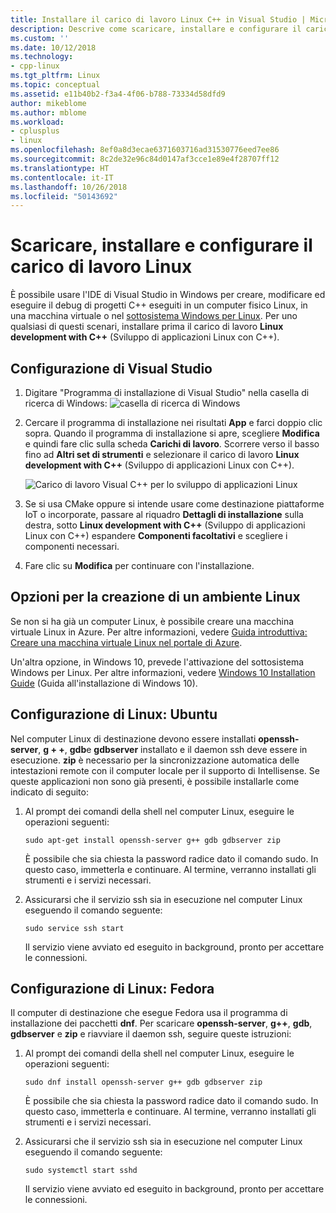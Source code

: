 ```yaml
---
title: Installare il carico di lavoro Linux C++ in Visual Studio | Microsoft Docs
description: Descrive come scaricare, installare e configurare il carico di lavoro Linux per C++ in Visual Studio.
ms.custom: ''
ms.date: 10/12/2018
ms.technology:
- cpp-linux
ms.tgt_pltfrm: Linux
ms.topic: conceptual
ms.assetid: e11b40b2-f3a4-4f06-b788-73334d58dfd9
author: mikeblome
ms.author: mblome
ms.workload:
- cplusplus
- linux
ms.openlocfilehash: 8ef0a8d3ecae6371603716ad31530776eed7ee86
ms.sourcegitcommit: 8c2de32e96c84d0147af3cce1e89e4f28707ff12
ms.translationtype: HT
ms.contentlocale: it-IT
ms.lasthandoff: 10/26/2018
ms.locfileid: "50143692"
---
```

# <a name="download-install-and-setup-the-linux-workload"></a>Scaricare, installare e configurare il carico di lavoro Linux

È possibile usare l'IDE di Visual Studio in Windows per creare, modificare ed eseguire il debug di progetti C++ eseguiti in un computer fisico Linux, in una macchina virtuale o nel [sottosistema Windows per Linux](/windows/wsl/about). Per uno qualsiasi di questi scenari, installare prima il carico di lavoro **Linux development with C++** (Sviluppo di applicazioni Linux con C++).

## <a name="visual-studio-setup"></a>Configurazione di Visual Studio

1. Digitare "Programma di installazione di Visual Studio" nella casella di ricerca di Windows: ![casella di ricerca di Windows](media/visual-studio-installer-search.png)
2. Cercare il programma di installazione nei risultati **App** e farci doppio clic sopra. Quando il programma di installazione si apre, scegliere **Modifica** e quindi fare clic sulla scheda **Carichi di lavoro**. Scorrere verso il basso fino ad **Altri set di strumenti** e selezionare il carico di lavoro **Linux development with C++** (Sviluppo di applicazioni Linux con C++).

   ![Carico di lavoro Visual C++ per lo sviluppo di applicazioni Linux](media/linuxworkload.png)

1. Se si usa CMake oppure si intende usare come destinazione piattaforme IoT o incorporate, passare al riquadro **Dettagli di installazione** sulla destra, sotto **Linux development with C++** (Sviluppo di applicazioni Linux con C++) espandere **Componenti facoltativi** e scegliere i componenti necessari.

1. Fare clic su **Modifica** per continuare con l'installazione.

## <a name="options-for-creating-a-linux-environment"></a>Opzioni per la creazione di un ambiente Linux

Se non si ha già un computer Linux, è possibile creare una macchina virtuale Linux in Azure. Per altre informazioni, vedere [Guida introduttiva: Creare una macchina virtuale Linux nel portale di Azure](/azure/virtual-machines/linux/quick-create-portal).

Un'altra opzione, in Windows 10, prevede l'attivazione del sottosistema Windows per Linux. Per altre informazioni, vedere [Windows 10 Installation Guide](/windows/wsl/install-win10) (Guida all'installazione di Windows 10).

## <a name="linux-setup-ubuntu"></a>Configurazione di Linux: Ubuntu

Nel computer Linux di destinazione devono essere installati **openssh-server**, **g + +**, **gdb**e **gdbserver** installato e il daemon ssh deve essere in esecuzione. **zip** è necessario per la sincronizzazione automatica delle intestazioni remote con il computer locale per il supporto di Intellisense. Se queste applicazioni non sono già presenti, è possibile installarle come indicato di seguito:

1. Al prompt dei comandi della shell nel computer Linux, eseguire le operazioni seguenti:

   `sudo apt-get install openssh-server g++ gdb gdbserver zip`

   È possibile che sia chiesta la password radice dato il comando sudo.  In questo caso, immetterla e continuare. Al termine, verranno installati gli strumenti e i servizi necessari.

1. Assicurarsi che il servizio ssh sia in esecuzione nel computer Linux eseguendo il comando seguente:

   `sudo service ssh start`

   Il servizio viene avviato ed eseguito in background, pronto per accettare le connessioni.

## <a name="linux-setup-fedora"></a>Configurazione di Linux: Fedora

Il computer di destinazione che esegue Fedora usa il programma di installazione dei pacchetti **dnf**. Per scaricare **openssh-server**, **g++**, **gdb**, **gdbserver** e **zip** e riavviare il daemon ssh, seguire queste istruzioni:

1. Al prompt dei comandi della shell nel computer Linux, eseguire le operazioni seguenti:

   `sudo dnf install openssh-server g++ gdb gdbserver zip`

   È possibile che sia chiesta la password radice dato il comando sudo.  In questo caso, immetterla e continuare. Al termine, verranno installati gli strumenti e i servizi necessari.

1. Assicurarsi che il servizio ssh sia in esecuzione nel computer Linux eseguendo il comando seguente:

   `sudo systemctl start sshd`

   Il servizio viene avviato ed eseguito in background, pronto per accettare le connessioni.

